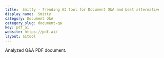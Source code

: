 ```yaml
---
title:  Smitty - Trending AI tool for Document Q&A and best alternatives
display_name:  Smitty
category: Document Q&A
category_slug: document-qa
key: pdf_ai
website: https://pdf.ai/
layout: aitool
---
```


Analyzed Q&A PDF document.
